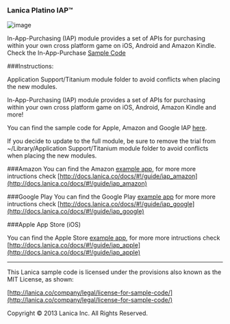 ### Lanica Platino IAP™
![image](http://lanica.co/wp-content/uploads/2013/07/smallPlatinoIAP.png)

In-App-Purchasing (IAP) module provides a set of APIs  for purchasing  within your own cross platform game on iOS, Android and Amazon Kindle. Check the 
In-App-Purchase [Sample Code](./In-App-Purchase)

###Instructions:

Application Support/Titanium module folder to avoid conflicts when placing the new modules.

In-App-Purchasing (IAP) module provides a set of APIs for purchasing within your own cross platform game on iOS, Android, Amazon Kindle and more!

You can find the sample code for Apple, Amazon and Google IAP [here](https://github.com/Lanica/Platform/tree/master/platino/IAP).

If you decide to update to the full module, be sure to remove the trial from ~/Library/Application Support/Titanium module folder to avoid conflicts when placing the new modules.

###Amazon
You can find the Amazon [example app](Amazon/FirstView.js), for more more intructions check [http://docs.lanica.co/docs/#!/guide/iap_amazon](http://docs.lanica.co/docs/#!/guide/iap_amazon)

###Google Play
You can find the Google Play [example app](Google%20Play/FirstView.js) for more more intructions check [http://docs.lanica.co/docs/#!/guide/iap_google](http://docs.lanica.co/docs/#!/guide/iap_google)


###Apple App Store (iOS)

You can find the Apple Store [example app](Apple/FirstView.js), for more more intructions check [http://docs.lanica.co/docs/#!/guide/iap_apple](http://docs.lanica.co/docs/#!/guide/iap_apple)


----------------------------------
This Lanica sample code is licensed under the provisions also known as the MIT License, as shown:

[http://lanica.co/company/legal/license-for-sample-code/](http://lanica.co/company/legal/license-for-sample-code/)

Copyright © 2013 Lanica Inc. All Rights Reserved.
